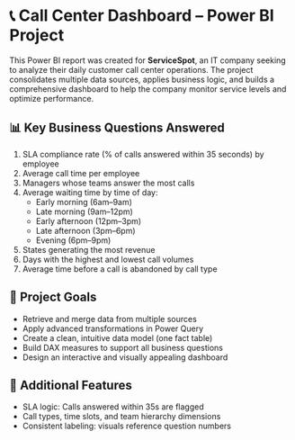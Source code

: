 # 📞 Call Center Dashboard – Power BI Project

This Power BI report was created for **ServiceSpot**, an IT company seeking to analyze their daily customer call center operations. The project consolidates multiple data sources, applies business logic, and builds a comprehensive dashboard to help the company monitor service levels and optimize performance.

## 📊 Key Business Questions Answered
1. SLA compliance rate (% of calls answered within 35 seconds) by employee
2. Average call time per employee
3. Managers whose teams answer the most calls
4. Average waiting time by time of day:
   - Early morning (6am–9am)
   - Late morning (9am–12pm)
   - Early afternoon (12pm–3pm)
   - Late afternoon (3pm–6pm)
   - Evening (6pm–9pm)
5. States generating the most revenue
6. Days with the highest and lowest call volumes
7. Average time before a call is abandoned by call type

## 📐 Project Goals
- Retrieve and merge data from multiple sources
- Apply advanced transformations in Power Query
- Create a clean, intuitive data model (one fact table)
- Build DAX measures to support all business questions
- Design an interactive and visually appealing dashboard

## 🧠 Additional Features
- SLA logic: Calls answered within 35s are flagged
- Call types, time slots, and team hierarchy dimensions
- Consistent labeling: visuals reference question numbers
